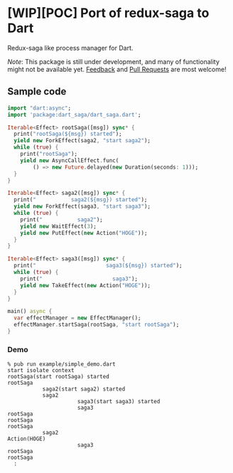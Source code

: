 # [WIP][POC] Port of redux-saga to Dart

Redux-saga like process manager for Dart.

*Note*: This package is still under development, and many of functionality might not be available yet. [Feedback](https://github.com/uehaj/dart-saga/issues) and [Pull Requests](https://github.com/uehaj/dart-saga/pulls) are most welcome!

## Sample code

```dart
import "dart:async";
import 'package:dart_saga/dart_saga.dart';

Iterable<Effect> rootSaga([msg]) sync* {
  print("rootSaga(${msg}) started");
  yield new ForkEffect(saga2, "start saga2");
  while (true) {
    print("rootSaga");
    yield new AsyncCallEffect.func(
        () => new Future.delayed(new Duration(seconds: 1)));
  }
}

Iterable<Effect> saga2([msg]) sync* {
  print("           saga2(${msg}) started");
  yield new ForkEffect(saga3, "start saga3");
  while (true) {
    print("           saga2");
    yield new WaitEffect(3);
    yield new PutEffect(new Action("HOGE"));
  }
}

Iterable<Effect> saga3([msg]) sync* {
  print("                      saga3(${msg}) started");
  while (true) {
    print("                      saga3");
    yield new TakeEffect(new Action("HOGE"));
  }
}

main() async {
  var effectManager = new EffectManager();
  effectManager.startSaga(rootSaga, "start rootSaga");
}


```

### Demo

```
% pub run example/simple_demo.dart
start isolate context
rootSaga(start rootSaga) started
rootSaga
           saga2(start saga2) started
           saga2
                      saga3(start saga3) started
                      saga3
rootSaga
rootSaga
rootSaga
           saga2
Action(HOGE)
                      saga3
rootSaga
rootSaga
  :
```

